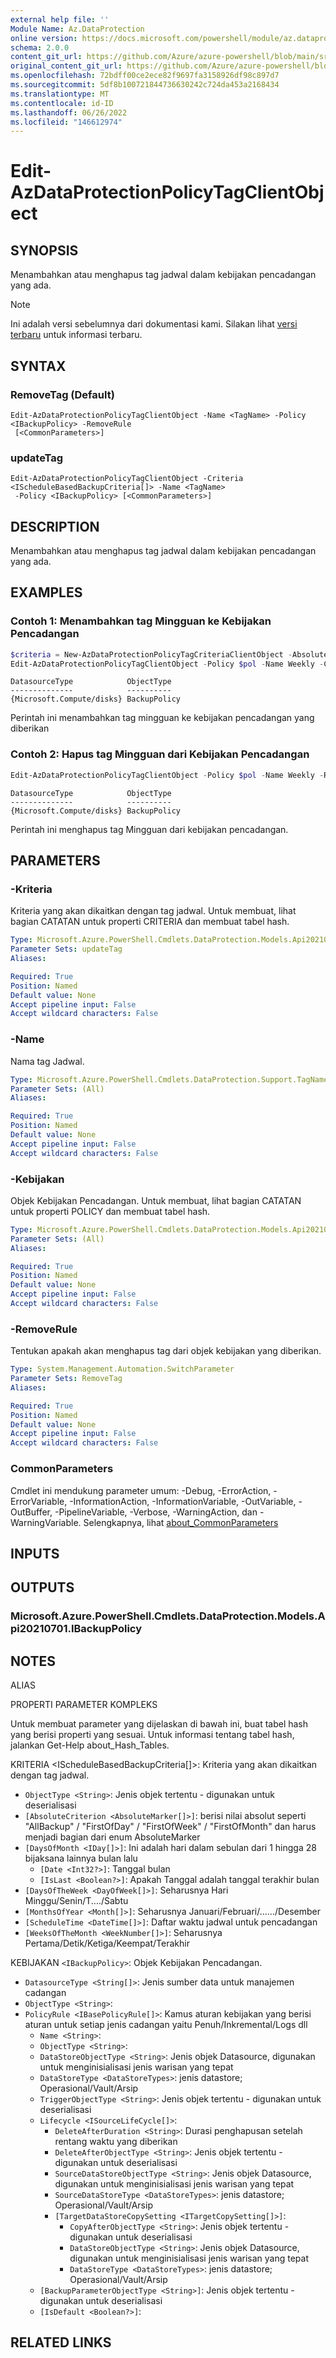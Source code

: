 ```yaml
---
external help file: ''
Module Name: Az.DataProtection
online version: https://docs.microsoft.com/powershell/module/az.dataprotection/edit-azdataprotectionpolicytagclientobject
schema: 2.0.0
content_git_url: https://github.com/Azure/azure-powershell/blob/main/src/DataProtection/help/Edit-AzDataProtectionPolicyTagClientObject.md
original_content_git_url: https://github.com/Azure/azure-powershell/blob/main/src/DataProtection/help/Edit-AzDataProtectionPolicyTagClientObject.md
ms.openlocfilehash: 72bdff00ce2ece82f9697fa3158926df98c897d7
ms.sourcegitcommit: 5df8b100721844736630242c724da453a2168434
ms.translationtype: MT
ms.contentlocale: id-ID
ms.lasthandoff: 06/26/2022
ms.locfileid: "146612974"
---
```

# Edit-AzDataProtectionPolicyTagClientObject

## SYNOPSIS
Menambahkan atau menghapus tag jadwal dalam kebijakan pencadangan yang ada.

> [!NOTE]
>Ini adalah versi sebelumnya dari dokumentasi kami. Silakan lihat [versi terbaru](/powershell/module/az.dataprotection/edit-azdataprotectionpolicytagclientobject) untuk informasi terbaru.

## SYNTAX

### RemoveTag (Default)
```
Edit-AzDataProtectionPolicyTagClientObject -Name <TagName> -Policy <IBackupPolicy> -RemoveRule
 [<CommonParameters>]
```

### updateTag
```
Edit-AzDataProtectionPolicyTagClientObject -Criteria <IScheduleBasedBackupCriteria[]> -Name <TagName>
 -Policy <IBackupPolicy> [<CommonParameters>]
```

## DESCRIPTION
Menambahkan atau menghapus tag jadwal dalam kebijakan pencadangan yang ada.

## EXAMPLES

### Contoh 1: Menambahkan tag Mingguan ke Kebijakan Pencadangan
```powershell
$criteria = New-AzDataProtectionPolicyTagCriteriaClientObject -AbsoluteCriteria FirstOfWeek
Edit-AzDataProtectionPolicyTagClientObject -Policy $pol -Name Weekly -Criteria $criteria
```

```output
DatasourceType            ObjectType
--------------            ----------
{Microsoft.Compute/disks} BackupPolicy
```

Perintah ini menambahkan tag mingguan ke kebijakan pencadangan yang diberikan

### Contoh 2: Hapus tag Mingguan dari Kebijakan Pencadangan
```powershell
Edit-AzDataProtectionPolicyTagClientObject -Policy $pol -Name Weekly -RemoveRule
```

```output
DatasourceType            ObjectType
--------------            ----------
{Microsoft.Compute/disks} BackupPolicy
```

Perintah ini menghapus tag Mingguan dari kebijakan pencadangan.

## PARAMETERS

### -Kriteria
Kriteria yang akan dikaitkan dengan tag jadwal.
Untuk membuat, lihat bagian CATATAN untuk properti CRITERIA dan membuat tabel hash.

```yaml
Type: Microsoft.Azure.PowerShell.Cmdlets.DataProtection.Models.Api20210701.IScheduleBasedBackupCriteria[]
Parameter Sets: updateTag
Aliases:

Required: True
Position: Named
Default value: None
Accept pipeline input: False
Accept wildcard characters: False
```

### -Name
Nama tag Jadwal.

```yaml
Type: Microsoft.Azure.PowerShell.Cmdlets.DataProtection.Support.TagName
Parameter Sets: (All)
Aliases:

Required: True
Position: Named
Default value: None
Accept pipeline input: False
Accept wildcard characters: False
```

### -Kebijakan
Objek Kebijakan Pencadangan.
Untuk membuat, lihat bagian CATATAN untuk properti POLICY dan membuat tabel hash.

```yaml
Type: Microsoft.Azure.PowerShell.Cmdlets.DataProtection.Models.Api20210701.IBackupPolicy
Parameter Sets: (All)
Aliases:

Required: True
Position: Named
Default value: None
Accept pipeline input: False
Accept wildcard characters: False
```

### -RemoveRule
Tentukan apakah akan menghapus tag dari objek kebijakan yang diberikan.

```yaml
Type: System.Management.Automation.SwitchParameter
Parameter Sets: RemoveTag
Aliases:

Required: True
Position: Named
Default value: None
Accept pipeline input: False
Accept wildcard characters: False
```

### CommonParameters
Cmdlet ini mendukung parameter umum: -Debug, -ErrorAction, -ErrorVariable, -InformationAction, -InformationVariable, -OutVariable, -OutBuffer, -PipelineVariable, -Verbose, -WarningAction, dan -WarningVariable. Selengkapnya, lihat [about_CommonParameters](http://go.microsoft.com/fwlink/?LinkID=113216)

## INPUTS

## OUTPUTS

### Microsoft.Azure.PowerShell.Cmdlets.DataProtection.Models.Api20210701.IBackupPolicy

## NOTES

ALIAS

PROPERTI PARAMETER KOMPLEKS

Untuk membuat parameter yang dijelaskan di bawah ini, buat tabel hash yang berisi properti yang sesuai. Untuk informasi tentang tabel hash, jalankan Get-Help about_Hash_Tables.


KRITERIA <IScheduleBasedBackupCriteria[]>: Kriteria yang akan dikaitkan dengan tag jadwal.
  - `ObjectType <String>`: Jenis objek tertentu - digunakan untuk deserialisasi
  - `[AbsoluteCriterion <AbsoluteMarker[]>]`: berisi nilai absolut seperti "AllBackup" / "FirstOfDay" / "FirstOfWeek" / "FirstOfMonth" dan harus menjadi bagian dari enum AbsoluteMarker
  - `[DaysOfMonth <IDay[]>]`: Ini adalah hari dalam sebulan dari 1 hingga 28 bijaksana lainnya bulan lalu
    - `[Date <Int32?>]`: Tanggal bulan
    - `[IsLast <Boolean?>]`: Apakah Tanggal adalah tanggal terakhir bulan
  - `[DaysOfTheWeek <DayOfWeek[]>]`: Seharusnya Hari Minggu/Senin/T..../Sabtu
  - `[MonthsOfYear <Month[]>]`: Seharusnya Januari/Februari/....../Desember
  - `[ScheduleTime <DateTime[]>]`: Daftar waktu jadwal untuk pencadangan
  - `[WeeksOfTheMonth <WeekNumber[]>]`: Seharusnya Pertama/Detik/Ketiga/Keempat/Terakhir

KEBIJAKAN `<IBackupPolicy>`: Objek Kebijakan Pencadangan.
  - `DatasourceType <String[]>`: Jenis sumber data untuk manajemen cadangan
  - `ObjectType <String>`: 
  - `PolicyRule <IBasePolicyRule[]>`: Kamus aturan kebijakan yang berisi aturan untuk setiap jenis cadangan yaitu Penuh/Inkremental/Logs dll
    - `Name <String>`: 
    - `ObjectType <String>`: 
    - `DataStoreObjectType <String>`: Jenis objek Datasource, digunakan untuk menginisialisasi jenis warisan yang tepat
    - `DataStoreType <DataStoreTypes>`: jenis datastore; Operasional/Vault/Arsip
    - `TriggerObjectType <String>`: Jenis objek tertentu - digunakan untuk deserialisasi
    - `Lifecycle <ISourceLifeCycle[]>`: 
      - `DeleteAfterDuration <String>`: Durasi penghapusan setelah rentang waktu yang diberikan
      - `DeleteAfterObjectType <String>`: Jenis objek tertentu - digunakan untuk deserialisasi
      - `SourceDataStoreObjectType <String>`: Jenis objek Datasource, digunakan untuk menginisialisasi jenis warisan yang tepat
      - `SourceDataStoreType <DataStoreTypes>`: jenis datastore; Operasional/Vault/Arsip
      - `[TargetDataStoreCopySetting <ITargetCopySetting[]>]`: 
        - `CopyAfterObjectType <String>`: Jenis objek tertentu - digunakan untuk deserialisasi
        - `DataStoreObjectType <String>`: Jenis objek Datasource, digunakan untuk menginisialisasi jenis warisan yang tepat
        - `DataStoreType <DataStoreTypes>`: jenis datastore; Operasional/Vault/Arsip
    - `[BackupParameterObjectType <String>]`: Jenis objek tertentu - digunakan untuk deserialisasi
    - `[IsDefault <Boolean?>]`: 

## RELATED LINKS

